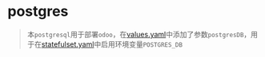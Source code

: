 # postgres

> 本`postgresql`用于部署`odoo`，在[values.yaml](postgresql/values.yaml)中添加了参数`postgresDB`，用于在[statefulset.yaml](postgresql/templates/statefulset.yaml)中启用环境变量`POSTGRES_DB`

